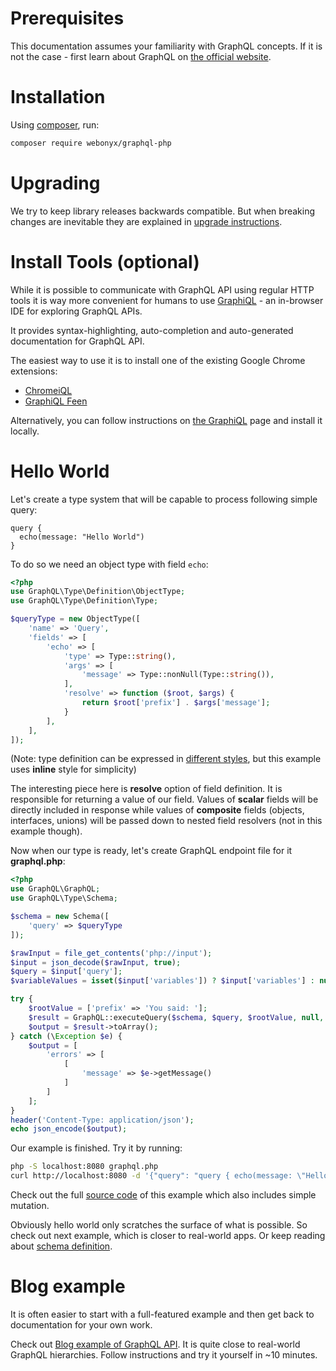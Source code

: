 # Prerequisites
This documentation assumes your familiarity with GraphQL concepts. If it is not the case - 
first learn about GraphQL on [the official website](http://graphql.org/learn/).

# Installation

Using [composer](https://getcomposer.org/doc/00-intro.md), run:

```sh
composer require webonyx/graphql-php
```

# Upgrading
We try to keep library releases backwards compatible. But when breaking changes are inevitable 
they are explained in [upgrade instructions](https://github.com/webonyx/graphql-php/blob/master/UPGRADE.md).

# Install Tools (optional)
While it is possible to communicate with GraphQL API using regular HTTP tools it is way 
more convenient for humans to use [GraphiQL](https://github.com/graphql/graphiql) - an in-browser 
IDE for exploring GraphQL APIs.

It provides syntax-highlighting, auto-completion and auto-generated documentation for 
GraphQL API.

The easiest way to use it is to install one of the existing Google Chrome extensions:

 - [ChromeiQL](https://chrome.google.com/webstore/detail/chromeiql/fkkiamalmpiidkljmicmjfbieiclmeij)
 - [GraphiQL Feen](https://chrome.google.com/webstore/detail/graphiql-feen/mcbfdonlkfpbfdpimkjilhdneikhfklp)

Alternatively, you can follow instructions on [the GraphiQL](https://github.com/graphql/graphiql)
page and install it locally.


# Hello World
Let's create a type system that will be capable to process following simple query:
```
query {
  echo(message: "Hello World")
}
```

To do so we need an object type with field `echo`:

```php
<?php
use GraphQL\Type\Definition\ObjectType;
use GraphQL\Type\Definition\Type;

$queryType = new ObjectType([
    'name' => 'Query',
    'fields' => [
        'echo' => [
            'type' => Type::string(),
            'args' => [
                'message' => Type::nonNull(Type::string()),
            ],
            'resolve' => function ($root, $args) {
                return $root['prefix'] . $args['message'];
            }
        ],
    ],
]);

```

(Note: type definition can be expressed in [different styles](type-system/index.md#type-definition-styles), 
but this example uses **inline** style for simplicity)

The interesting piece here is **resolve** option of field definition. It is responsible for returning 
a value of our field. Values of **scalar** fields will be directly included in response while values of 
**composite** fields (objects, interfaces, unions) will be passed down to nested field resolvers 
(not in this example though).

Now when our type is ready, let's create GraphQL endpoint file for it **graphql.php**:

```php
<?php
use GraphQL\GraphQL;
use GraphQL\Type\Schema;

$schema = new Schema([
    'query' => $queryType
]);

$rawInput = file_get_contents('php://input');
$input = json_decode($rawInput, true);
$query = $input['query'];
$variableValues = isset($input['variables']) ? $input['variables'] : null;

try {
    $rootValue = ['prefix' => 'You said: '];
    $result = GraphQL::executeQuery($schema, $query, $rootValue, null, $variableValues);
    $output = $result->toArray();
} catch (\Exception $e) {
    $output = [
        'errors' => [
            [
                'message' => $e->getMessage()
            ]
        ]
    ];
}
header('Content-Type: application/json');
echo json_encode($output);
```

Our example is finished. Try it by running:
```sh
php -S localhost:8080 graphql.php
curl http://localhost:8080 -d '{"query": "query { echo(message: \"Hello World\") }" }'
```

Check out the full [source code](https://github.com/webonyx/graphql-php/blob/master/examples/00-hello-world) of this example
which also includes simple mutation.

Obviously hello world only scratches the surface of what is possible. 
So check out next example, which is closer to real-world apps.
Or keep reading about [schema definition](type-system/index.md).

# Blog example
It is often easier to start with a full-featured example and then get back to documentation
for your own work. 

Check out [Blog example of GraphQL API](https://github.com/webonyx/graphql-php/tree/master/examples/01-blog).
It is quite close to real-world GraphQL hierarchies. Follow instructions and try it yourself in ~10 minutes.
